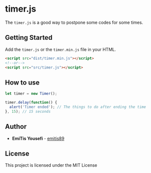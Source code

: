 # timer.js

The `timer.js` is a good way to postpone some codes for some times.

## Getting Started

Add the `timer.js` or the `timer.min.js` file in your HTML.

```html
<script src="dist/timer.min.js"></script>
<!--or-->
<script src="src/timer.js"></script>
```
## How to use

```js
let timer = new Timer();

timer.delay(function() {
  alert('Timer ended'); // The things to do after ending the time
}, 15); // 15 seconds 
```

## Author

* **EmiTis Yousefi** - [emitis89](https://github.com/emitis89)

## License

This project is licensed under the MIT License
